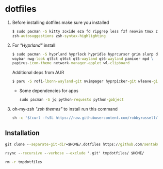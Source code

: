 # dotfiles

1. Before installing dotfiles make sure you installed

   ```cmd
   $ sudo pacman -S kitty zoxide eza fd ripgrep less fzf neovim tmux zsh \
   zsh-autosuggestions zsh-syntax-highlighting
   ```

2. For _"Hyprland"_ install
   ```cmd
   $ sudo pacman -S hyprland hyprlock hypridle hyprcursor grim slurp dunst imv \
   waybar nwg-look qt5ct qt6ct qt5-wayland qt6-wayland pamixer mpd \
   papirus-icon-theme network-manager-applet wl-clipboard
   ```

   Additional deps from AUR
   ```cmd
   $ paru -S rofi-lbonn-wayland-git nvimpager hyprpicker-git wleave-git swww cava
   ```

   - Some dependencies for apps

     ```cmd
     sudo pacman -S jq python-requests python-gobject
     ```

4. oh-my-zsh _"zsh themes"_ to install run this command

   ```cmd
   sh -c "$(curl -fsSL https://raw.githubusercontent.com/robbyrussell/oh-my-zsh/master/tools/install.sh)"
   ```

## Installation

```cmd
git clone --separate-git-dir=$HOME/.dotfiles https://github.com/sentakuhm/.dotfiles.git tmpdotfiles
```

```cmd
rsync --recursive --verbose --exclude '.git' tmpdotfiles/ $HOME/
```

```cmd
rm -r tmpdotfiles
```
